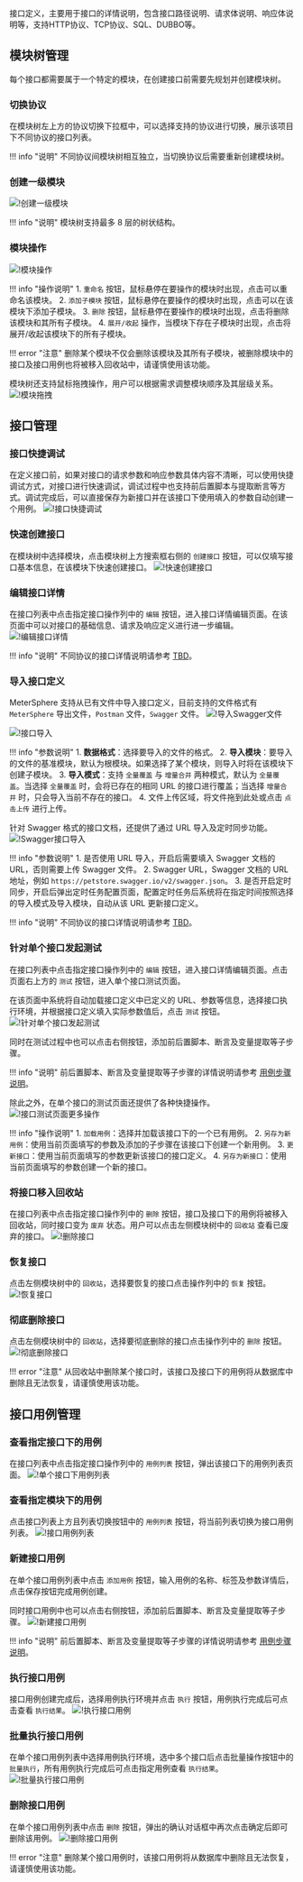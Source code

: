 接口定义，主要用于接口的详情说明，包含接口路径说明、请求体说明、响应体说明等，支持HTTP协议、TCP协议、SQL、DUBBO等。

## 模块树管理
每个接口都需要属于一个特定的模块，在创建接口前需要先规划并创建模块树。

### 切换协议
在模块树左上方的协议切换下拉框中，可以选择支持的协议进行切换，展示该项目下不同协议的接口列表。

!!! info "说明"
    不同协议间模块树相互独立，当切换协议后需要重新创建模块树。

### 创建一级模块
![!创建一级模块](../../img/api/创建一级模块.png)

!!! info "说明"
    模块树支持最多 8 层的树状结构。

### 模块操作
![!模块操作](../../img/api/模块操作.png)

!!! info "操作说明"
    1. `重命名` 按钮，鼠标悬停在要操作的模块时出现，点击可以重命名该模块。
    2. `添加子模块` 按钮，鼠标悬停在要操作的模块时出现，点击可以在该模块下添加子模块。
    3. `删除` 按钮，鼠标悬停在要操作的模块时出现，点击将删除该模块和其所有子模块。
    4. `展开/收起` 操作，当模块下存在子模块时出现，点击将展开/收起该模块下的所有子模块。

!!! error "注意"
    删除某个模块不仅会删除该模块及其所有子模块，被删除模块中的接口及接口用例也将被移入回收站中，请谨慎使用该功能。

模块树还支持鼠标拖拽操作，用户可以根据需求调整模块顺序及其层级关系。
![!模块拖拽](../../img/api/模块拖拽.gif)

## 接口管理

### 接口快捷调试 
在定义接口前，如果对接口的请求参数和响应参数具体内容不清晰，可以使用快捷调试方式，对接口进行快速调试，调试过程中也支持前后置脚本与提取断言等方式。调试完成后，可以直接保存为新接口并在该接口下使用填入的参数自动创建一个用例。
![!接口快捷调试](../../img/api/接口快捷调试.gif)

### 快速创建接口
在模块树中选择模块，点击模块树上方搜索框右侧的 `创建接口` 按钮，可以仅填写接口基本信息，在该模块下快速创建接口。
![!快速创建接口](../../img/api/快速创建接口.gif)

### 编辑接口详情
在接口列表中点击指定接口操作列中的 `编辑` 按钮，进入接口详情编辑页面。在该页面中可以对接口的基础信息、请求及响应定义进行进一步编辑。
![!编辑接口详情](../../img/api/编辑接口详情.gif)

!!! info "说明"
    不同协议的接口详情说明请参考 [TBD](TBD)。

### 导入接口定义
MeterSphere 支持从已有文件中导入接口定义，目前支持的文件格式有 `MeterSphere` 导出文件，`Postman` 文件，`Swagger` 文件。
![!导入Swagger文件](../../img/api/导入swagger文件.gif)

![!接口导入](../../img/api/接口导入.png)

!!! info "参数说明"
    1. **数据格式**：选择要导入的文件的格式。
    2. **导入模块**：要导入的文件的基准模块，默认为根模块。如果选择了某个模块，则导入时将在该模块下创建子模块。
    3. **导入模式**：支持 `全量覆盖` 与 `增量合并` 两种模式，默认为 `全量覆盖`。当选择 `全量覆盖` 时，会将已存在的相同 URL 的接口进行覆盖；当选择 `增量合并` 时，只会导入当前不存在的接口。
    4. 文件上传区域，将文件拖到此处或点击 `点击上传` 进行上传。

针对 Swagger 格式的接口文档，还提供了通过 URL 导入及定时同步功能。
![!Swagger接口导入](../../img/api/Swagger接口导入.png)

!!! info "参数说明"
    1. 是否使用 URL 导入，开启后需要填入 Swagger 文档的 URL，否则需要上传 Swagger 文件。
    2. Swagger URL，Swagger 文档的 URL 地址，例如 `https://petstore.swagger.io/v2/swagger.json`。
    3. 是否开启定时同步，开启后弹出定时任务配置页面，配置定时任务后系统将在指定时间按照选择的导入模式及导入模块，自动从该 URL 更新接口定义。


!!! info "说明"
    不同协议的接口详情说明请参考 [TBD](TBD)。

### 针对单个接口发起测试
在接口列表中点击指定接口操作列中的 `编辑` 按钮，进入接口详情编辑页面。点击页面右上方的 `测试` 按钮，进入单个接口测试页面。

在该页面中系统将自动加载接口定义中已定义的 URL、参数等信息，选择接口执行环境，并根据接口定义填入实际参数值后，点击 `测试` 按钮。
![!针对单个接口发起测试](../../img/api/针对单个接口发起测试.gif)

同时在测试过程中也可以点击右侧按钮，添加前后置脚本、断言及变量提取等子步骤。

!!! info "说明"
    前后置脚本、断言及变量提取等子步骤的详情说明请参考 [用例步骤说明](./api_step.md#_1)。

除此之外，在单个接口的测试页面还提供了各种快捷操作。
![!接口测试页面更多操作](../../img/api/接口测试页面更多操作.png)

!!! info "操作说明"
    1. `加载用例`：选择并加载该接口下的一个已有用例。
    2. `另存为新用例`：使用当前页面填写的参数及添加的子步骤在该接口下创建一个新用例。
    3. `更新接口`：使用当前页面填写的参数更新该接口的接口定义。
    4. `另存为新接口`：使用当前页面填写的参数创建一个新的接口。

### 将接口移入回收站
在接口列表中点击指定接口操作列中的 `删除` 按钮，接口及接口下的用例将被移入回收站，同时接口变为 `废弃` 状态。用户可以点击左侧模块树中的 `回收站` 查看已废弃的接口。
![!删除接口](../../img/api/删除接口.gif)

### 恢复接口
点击左侧模块树中的 `回收站`，选择要恢复的接口点击操作列中的 `恢复` 按钮。
![!恢复接口](../../img/api/恢复接口.gif)

### 彻底删除接口
点击左侧模块树中的 `回收站`，选择要彻底删除的接口点击操作列中的 `删除` 按钮。
![!彻底删除接口](../../img/api/彻底删除接口.gif)

!!! error "注意"
    从回收站中删除某个接口时，该接口及接口下的用例将从数据库中删除且无法恢复，请谨慎使用该功能。

## 接口用例管理

### 查看指定接口下的用例
在接口列表中点击指定接口操作列中的 `用例列表` 按钮，弹出该接口下的用例列表页面。
![!单个接口下用例列表](../../img/api/单个接口下用例列表.gif)

### 查看指定模块下的用例
点击接口列表上方且列表切换按钮中的 `用例列表` 按钮，将当前列表切换为接口用例列表。
![!接口用例列表](../../img/api/接口用例列表.png)

### 新建接口用例
在单个接口用例列表中点击 `添加用例` 按钮，输入用例的名称、标签及参数详情后，点击保存按钮完成用例创建。

同时接口用例中也可以点击右侧按钮，添加前后置脚本、断言及变量提取等子步骤。
![!新建接口用例](../../img/api/新建接口用例.gif)

!!! info "说明"
    前后置脚本、断言及变量提取等子步骤的详情说明请参考 [用例步骤说明](./api_step.md#_1)。

### 执行接口用例
接口用例创建完成后，选择用例执行环境并点击 `执行` 按钮，用例执行完成后可点击查看 `执行结果`。
![!执行接口用例](../../img/api/执行接口用例.gif)

### 批量执行接口用例
在单个接口用例列表中选择用例执行环境，选中多个接口后点击批量操作按钮中的 `批量执行`，所有用例执行完成后可点击指定用例查看 `执行结果`。
![!批量执行接口用例](../../img/api/批量执行接口用例.gif)

### 删除接口用例
在单个接口用例列表中点击 `删除` 按钮，弹出的确认对话框中再次点击确定后即可删除该用例。
![!删除接口用例](../../img/api/删除接口用例.gif)

!!! error "注意"
    删除某个接口用例时，该接口用例将从数据库中删除且无法恢复，请谨慎使用该功能。